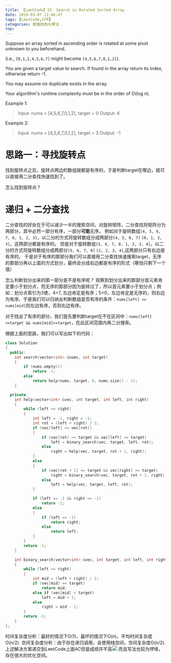 ```yaml
---
title: 【LeetCode】33. Search in Rotated Sorted Array
date: 2019-03-07 21:46:47
tags: [LeetCode,CPP]
categories: 数据结构与算法
top:
---
```

Suppose an array sorted in ascending order is rotated at some pivot unknown to you beforehand.

(i.e., `[0,1,2,4,5,6,7]` might become `[4,5,6,7,0,1,2]`).

You are given a target value to search. If found in the array return its index, otherwise return -1.

You may assume no duplicate exists in the array.

Your algorithm's runtime complexity must be in the order of O(log n).

Example 1:

> Input: nums = [4,5,6,7,0,1,2], target = 0
> Output: 4

Example 2:

> Input: nums = [4,5,6,7,0,1,2], target = 3
> Output: -1

<!-- more -->
# 思路一：寻找旋转点
找到旋转点之后，旋转点两边的数组就都是有序的，于是判断target在哪边，就可以直接用二分查找快速找到了。

怎么找到旋转点？

# 递归 + 二分查找

二分查找的好处在于可以减少一半的搜索空间，对旋转矩阵，二分查找将矩阵分为两部分，其中必然一部分有序，一部分**可能**无序。
例如对于旋转数组`[4, 5, 6, 7, 0, 1, 2, 3]`，以二分的方式将旋转数组分成两部分`[4, 5, 6, 7]` `[0, 1, 2, 3]`，这两部分都是有序的。
但是对于旋转数组`[5, 6, 7, 0, 1, 2, 3, 4]`，以二分的方式将旋转数组分成两部分`[5, 6, 7, 0]` `[1, 2, 3, 4]`,这两部分只有右边是有序的。
于是对于有序的那部分我们可以直接用二分查找快速搜索target，无序的那部分再以上面的方式划分，最终会分成右边都是有序的形式（哪怕只剩下一个值）

怎么判断划分出来的那一部分是不是有序呢？
观察到划分出来的那部分首元素肯定要小于划分点，而无序的那部分因为旋转过了，所以首元素要小于划分点；例如：划分点索引为3使，4<7, 左边肯定是有序；5>0，左边肯定是无序的，则右边为有序。于是我们可以归纳出判断数组是否有序的条件：`nums[left] <= nums[mid]`则左边有序，否则右边有序。

对于找出了有序的部分，我们首先要判断target在不在区间中：`nums[left]<=target && nums[mid]>=target`，在此区间范围内再二分搜索。

根据上面的思路，我们可以写出如下的代码：
```cpp
class Solution
{
  public:
    int search(vector<int> &nums, int target)
    {
        if (nums.empty())
            return -1;
        else
            return help(nums, target, 0, nums.size() - 1);
    }

  private:
    int help(vector<int> &vec, int target, int left, int right)
    {
        while (left <= right)
        {
            int left = -1, right = -1;
            int rot = (left + right) / 2;
            if (vec[left] <= vec[rot])
            {
                if (vec[rot] >= target && vec[left] <= target)
                    left = binary_search(vec, target, left, rot);
                else
                    right = help(vec, target, rot + 1, right);
            }
            else
            {
                if (vec[rot + 1] <= target && vec[right] >= target)
                    right = binary_search(vec, target, rot + 1, right);
                else
                    left = help(vec, target, left, rot);
            }

            if (left == -1 && right == -1)
                return -1;
            else
            {
                if (left == -1)
                    return right;
                else
                    return left;
            }
        }
        return -1;
    }

    int binary_search(vector<int> &vec, int target, int left, int right)
    {
        while (left <= right)
        {
            int mid = (left + right) / 2;
            if (vec[mid] == target)
                return mid;
            else if (vec[mid] < target)
                left = mid + 1;
            else
                right = mid - 1;
        }
        return -1;
    }
};
```
时间复杂度分析：最好的情况下O(1)，最坏的情况下O(n)，平均时间复杂度O(n/2).
空间复杂度分析：由于存在递归调用，会使用栈空间，空间复杂度O(n/2).
上述解决方案递交到LeetCode上面AC但是成绩并不高![](2019-03-08-004047.png)
而且写法也较为啰嗦，存在很大的优化空间。
